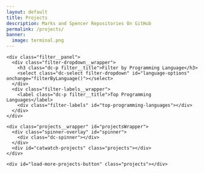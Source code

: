 ```yaml
---
layout: default
title: Projects
description: Marks and Spencer Repositories On GitHub
permalink: /projects/
banner:
  image: terminal.png
---
```

<section class="dc--text-center page-section page-section--padding page-section--padding-small page-section--background-white" id="os-projects">
  <div class="dc-container dc-container--limited">
    <div id="catwatch-statistics" class="statistics"></div>

    <div class="filter__panel">
      <div class="filter-dropdown__wrapper">
        <h3 class="dc-p filter__title">Filter by Programming Language</h3>
        <select class="dc-select filter-dropdown" id="language-options" onchange="filterByLanguage()"></select>
      </div>
      <div class="filter-labels__wrapper">
        <label class="dc-p filter__title">Top Programming Languages</label>
        <div class="filter-labels" id="top-programming-languages"></div>
      </div>
    </div>

    <div class="projects__wrapper" id="projectsWrapper">
      <div class="spinner-overlay" id="spinner">
        <div class="dc-spinner"></div>
      </div>
      <div id="catwatch-projects" class="projects"></div>
    </div>

    <div id="load-more-projects-button" class="projects"></div>
  </div>
</section>

<script src="../components/filterOption.js" type="text/javascript"></script>
<script src="../components/filterLabel.js" type="text/javascript"></script>
<script src="../components/loadMoreProjects.js" type="text/javascript"></script>

<script type="text/javascript">
  async function init() {
    displayLanguageOptions();
    displayTopProgrammingLanguages();

   
    repoFilter.showButton = true;
    await displayProjects(repoFilter);
  }
  init();
</script>
